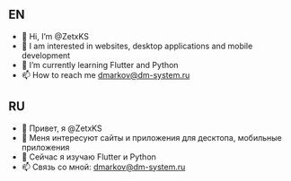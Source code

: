 ## EN
- 👋 Hi, I’m @ZetxKS
- 👀 I am interested in websites, desktop applications and mobile development
- 🌱 I’m currently learning Flutter and Python
- 📫 How to reach me dmarkov@dm-system.ru
## RU
- 👋 Привет, я @ZetxKS
- 👀 Меня интересуют сайты и приложения для десктопа, мобильные приложения
- 🌱 Сейчас я изучаю Flutter и Python
- 📫 Связь со мной: dmarkov@dm-system.ru
